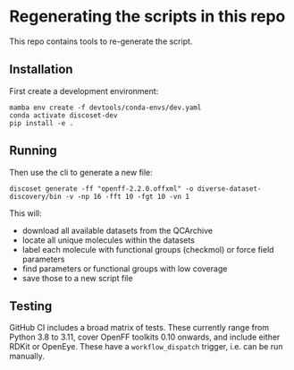 # Regenerating the scripts in this repo

This repo contains tools to re-generate the script.

## Installation

First create a development environment:

```
mamba env create -f devtools/conda-envs/dev.yaml
conda activate discoset-dev
pip install -e .
```

## Running

Then use the cli to generate a new file:

```
discoset generate -ff "openff-2.2.0.offxml" -o diverse-dataset-discovery/bin -v -np 16 -fft 10 -fgt 10 -vn 1
```

This will:

* download all available datasets from the QCArchive
* locate all unique molecules within the datasets
* label each molecule with functional groups (checkmol) or force field parameters
* find parameters or functional groups with low coverage
* save those to a new script file


## Testing

GitHub CI includes a broad matrix of tests. These currently range from Python 3.8 to 3.11,
cover OpenFF toolkits 0.10 onwards, and include either RDKit or OpenEye.
These have a `workflow_dispatch` trigger, i.e. can be run manually.
